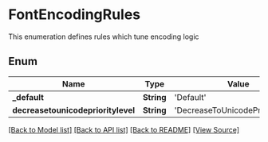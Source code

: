 # FontEncodingRules
This enumeration defines rules which tune encoding logic

## Enum
Name | Type | Value
------------ | ------------- | -------------
**_default** | **String** | 'Default'
**decreasetounicodeprioritylevel** | **String** | 'DecreaseToUnicodePriorityLevel'

[[Back to Model list]](../README.md#documentation-for-models) [[Back to API list]](../README.md#documentation-for-api-endpoints) [[Back to README]](../README.md) [[View Source]](../src/models/FontEncodingRules.ts)

